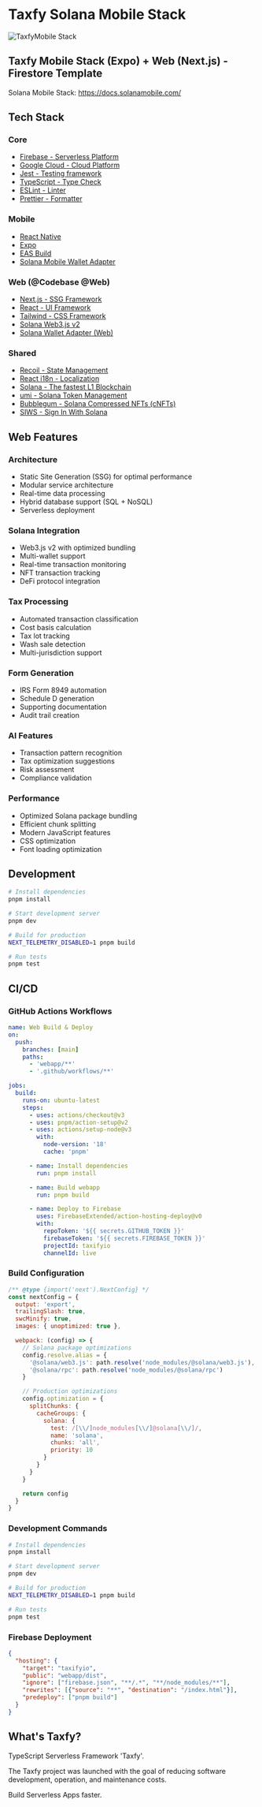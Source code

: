 # Taxfy Solana Mobile Stack

![TaxfyMobile Stack](https://storage.googleapis.com/taxfy-assets/animation/TaxfySolanaMobileStack.gif)

## Taxfy Mobile Stack (Expo) + Web (Next.js) - Firestore Template

Solana Mobile Stack: https://docs.solanamobile.com/

## Tech Stack

### Core

- [Firebase - Serverless Platform](https://firebase.google.com/)
- [Google Cloud - Cloud Platform](https://cloud.google.com/)
- [Jest - Testing framework](https://jestjs.io/)
- [TypeScript - Type Check](https://www.typescriptlang.org/)
- [ESLint - Linter](https://eslint.org/)
- [Prettier - Formatter](https://prettier.io/)

### Mobile

- [React Native](https://reactnative.dev/)
- [Expo](https://docs.expo.dev/)
- [EAS Build](https://docs.expo.dev/build/introduction/)
- [Solana Mobile Wallet Adapter](https://docs.solanamobile.com/react-native/overview)

### Web (@Codebase @Web)

- [Next.js - SSG Framework](https://nextjs.org/)
- [React - UI Framework](https://reactjs.org/)
- [Tailwind - CSS Framework](https://tailwindcss.com/)
- [Solana Web3.js v2](https://github.com/solana-labs/solana-web3.js)
- [Solana Wallet Adapter (Web)](https://github.com/solana-labs/wallet-adapter)

### Shared

- [Recoil - State Management](https://recoiljs.org/)
- [React i18n - Localization](https://react.i18next.com/)
- [Solana - The fastest L1 Blockchain](https://solana.com/)
- [umi - Solana Token Management](https://github.com/metaplex-foundation/umi)
- [Bubblegum - Solana Compressed NFTs (cNFTs)](https://developers.metaplex.com/bubblegum)
- [SIWS - Sign In With Solana](https://github.com/phantom/sign-in-with-solana)

## Web Features

### Architecture

- Static Site Generation (SSG) for optimal performance
- Modular service architecture
- Real-time data processing
- Hybrid database support (SQL + NoSQL)
- Serverless deployment

### Solana Integration

- Web3.js v2 with optimized bundling
- Multi-wallet support
- Real-time transaction monitoring
- NFT transaction tracking
- DeFi protocol integration

### Tax Processing

- Automated transaction classification
- Cost basis calculation
- Tax lot tracking
- Wash sale detection
- Multi-jurisdiction support

### Form Generation

- IRS Form 8949 automation
- Schedule D generation
- Supporting documentation
- Audit trail creation

### AI Features

- Transaction pattern recognition
- Tax optimization suggestions
- Risk assessment
- Compliance validation

### Performance

- Optimized Solana package bundling
- Efficient chunk splitting
- Modern JavaScript features
- CSS optimization
- Font loading optimization

## Development

```bash
# Install dependencies
pnpm install

# Start development server
pnpm dev

# Build for production
NEXT_TELEMETRY_DISABLED=1 pnpm build

# Run tests
pnpm test
```

## CI/CD

### GitHub Actions Workflows

```yaml:github/workflows/webapp.yml
name: Web Build & Deploy
on:
  push:
    branches: [main]
    paths:
      - 'webapp/**'
      - '.github/workflows/**'

jobs:
  build:
    runs-on: ubuntu-latest
    steps:
      - uses: actions/checkout@v3
      - uses: pnpm/action-setup@v2
      - uses: actions/setup-node@v3
        with:
          node-version: '18'
          cache: 'pnpm'

      - name: Install dependencies
        run: pnpm install

      - name: Build webapp
        run: pnpm build

      - name: Deploy to Firebase
        uses: FirebaseExtended/action-hosting-deploy@v0
        with:
          repoToken: '${{ secrets.GITHUB_TOKEN }}'
          firebaseToken: '${{ secrets.FIREBASE_TOKEN }}'
          projectId: taxifyio
          channelId: live
```

### Build Configuration

```javascript:webapp/next.config.js
/** @type {import('next').NextConfig} */
const nextConfig = {
  output: 'export',
  trailingSlash: true,
  swcMinify: true,
  images: { unoptimized: true },

  webpack: (config) => {
    // Solana package optimizations
    config.resolve.alias = {
      '@solana/web3.js': path.resolve('node_modules/@solana/web3.js'),
      '@solana/rpc': path.resolve('node_modules/@solana/rpc')
    }

    // Production optimizations
    config.optimization = {
      splitChunks: {
        cacheGroups: {
          solana: {
            test: /[\\/]node_modules[\\/]@solana[\\/]/,
            name: 'solana',
            chunks: 'all',
            priority: 10
          }
        }
      }
    }

    return config
  }
}
```

### Development Commands

```bash
# Install dependencies
pnpm install

# Start development server
pnpm dev

# Build for production
NEXT_TELEMETRY_DISABLED=1 pnpm build

# Run tests
pnpm test
```

### Firebase Deployment

```json:firebase.json
{
  "hosting": {
    "target": "taxifyio",
    "public": "webapp/dist",
    "ignore": ["firebase.json", "**/.*", "**/node_modules/**"],
    "rewrites": [{"source": "**", "destination": "/index.html"}],
    "predeploy": ["pnpm build"]
  }
}
```

## What's Taxfy?

TypeScript Serverless Framework 'Taxfy'.

The Taxfy project was launched with the goal of reducing software development, operation, and maintenance costs.

Build Serverless Apps faster.
